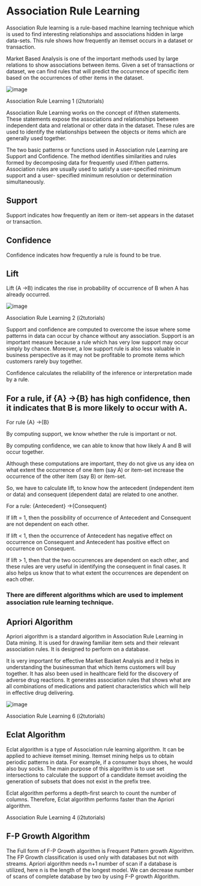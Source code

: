 # Association Rule Learning
 

Association Rule learning is a rule-based machine learning technique which is used to find interesting relationships and associations hidden in large data-sets. This rule shows how frequently an itemset occurs in a dataset or transaction.

 

Market Based Analysis is one of the important methods used by large relations to show associations between items. Given a set of transactions or dataset, we can find rules that will predict the occurrence of specific item based on the occurrences of other items in the dataset.

![image](https://user-images.githubusercontent.com/99672298/169467705-9d21464c-ac62-4f1c-9b0e-340a1e16fc48.png)

Association Rule Learning 1 (i2tutorials)

 

Association Rule Learning works on the concept of if/then statements. These statements expose the associations and relationships between independent data and relational or other data in the dataset. These rules are used to identify the relationships between the objects or items which are generally used together.

 

The two basic patterns or functions used in Association rule Learning are Support and Confidence. The method identifies similarities and rules formed by decomposing data for frequently used if/then patterns. Association rules are usually used to satisfy a user-specified minimum support and a user- specified minimum resolution or determination simultaneously.

 

## Support
Support indicates how frequently an item or item-set appears in the dataset or transaction.

 

## Confidence
Confidence indicates how frequently a rule is found to be true.

 

## Lift
Lift (A →B) indicates the rise in probability of occurrence of B when A has already occurred.

![image](https://user-images.githubusercontent.com/99672298/169467784-4be0ac70-18e6-4c4a-8b0e-a45027d9e445.png)

Association Rule Learning 2 (i2tutorials)

 

Support and confidence are computed to overcome the issue where some patterns in data can occur by chance without any association. Support is an important measure because a rule which has very low support may occur simply by chance. Moreover, a low support rule is also less valuable in business perspective as it may not be profitable to promote items which customers rarely buy together.

 

Confidence calculates the reliability of the inference or interpretation made by a rule.

 

## For a rule, if {A} →{B} has high confidence, then it indicates that B is more likely to occur with A.

For rule {A} →{B}

 

By computing support, we know whether the rule is important or not.

 

By computing confidence, we can able to know that how likely A and B will occur together.

 

Although these computations are important, they do not give us any idea on what extent the occurrence of one item (say A) or item-set increase the occurrence of the other item (say B) or item-set.

 

So, we have to calculate lift, to know how the antecedent (independent item or data) and consequent (dependent data) are related to one another.

 

For a rule: {Antecedent} →{Consequent}

 

If lift = 1, then the possibility of occurrence of Antecedent and Consequent are not dependent on each other.

 

If lift < 1, then the occurrence of Antecedent has negative effect on occurrence on Consequent and Antecedent has positive effect on occurrence on Consequent.

 

If lift > 1, then that the two occurrences are dependent on each other, and these rules are very useful in identifying the consequent in final cases. It also helps us know that to what extent the occurrences are dependent on each other.

 

### There are different algorithms which are used to implement association rule learning technique.

 

## Apriori Algorithm
Apriori algorithm is a standard algorithm in Association Rule Learning in Data mining. It is used for drawing familiar item sets and their relevant association rules. It is designed to perform on a database.

 

It is very important for effective Market Basket Analysis and it helps in understanding the businessman that which items customers will buy together. It has also been used in healthcare field for the discovery of adverse drug reactions. It generates association rules that shows what are all combinations of medications and patient characteristics which will help in effective drug delivering.

![image](https://user-images.githubusercontent.com/99672298/169467863-34ff2b8f-920e-401a-966a-7f830934407f.png)

Association Rule Learning 6 (i2tutorials)

 

## Eclat Algorithm
Eclat algorithm is a type of Association rule learning algorithm. It can be applied to achieve itemset mining. Itemset mining helps us to obtain periodic patterns in data. For example, if a consumer buys shoes, he would also buy socks.
The main purpose of this algorithm is to use set intersections to calculate the support of a candidate itemset avoiding the generation of subsets that does not exist in the prefix tree.

 

Eclat algorithm performs a depth-first search to count the number of columns. Therefore, Eclat algorithm performs faster than the Apriori algorithm.

Association Rule Learning 4 (i2tutorials)

 

## F-P Growth Algorithm
The Full form of F-P Growth algorithm is Frequent Pattern growth Algorithm. The FP Growth classification is used only with databases but not with streams. Apriori algorithm needs n+1 number of scan if a database is utilized, here n is the length of the longest model. We can decrease number of scans of complete database by two by using F-P growth Algorithm.
